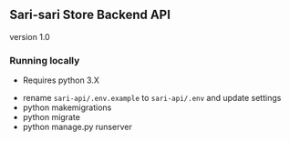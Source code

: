 ## Sari-sari Store Backend API
version 1.0

### Running  locally
- Requires python 3.X

* rename `sari-api/.env.example` to `sari-api/.env` and update settings
* python makemigrations
* python migrate
* python manage.py runserver